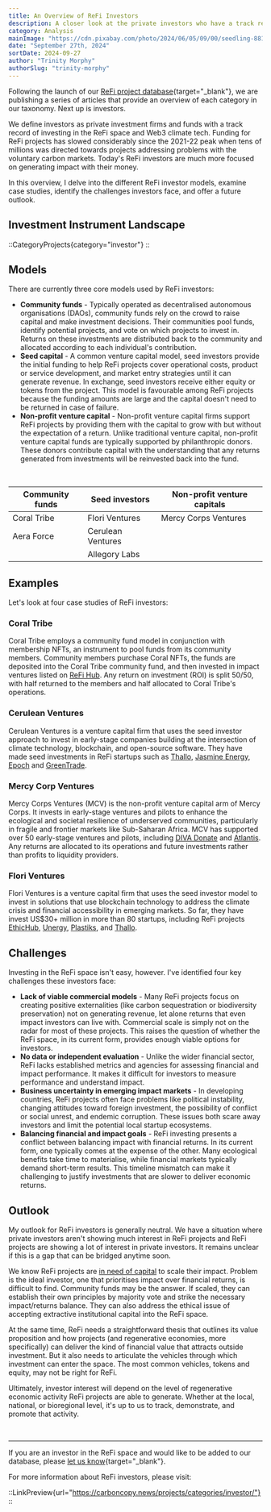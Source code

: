 ```yaml
---
title: An Overview of ReFi Investors
description: A closer look at the private investors who have a track record of investing in the ReFi space and Web3 climate tech.
category: Analysis
mainImage: "https://cdn.pixabay.com/photo/2024/06/05/09/00/seedling-8810123_1280.jpg"
date: "September 27th, 2024"
sortDate: 2024-09-27
author: "Trinity Morphy"
authorSlug: "trinity-morphy"
---
```


Following the launch of our [ReFi project database](/projects/){target="_blank"}, we are publishing a series of articles that provide an overview of each category in our taxonomy. Next up is investors.

We define investors as private investment firms and funds with a track record of investing in the ReFi space and Web3 climate tech. Funding for ReFi projects has slowed considerably since the 2021-22 peak when tens of millions was directed towards projects addressing problems with the voluntary carbon markets. Today's ReFi investors are much more focused on generating impact with their money. 

In this overview, I delve into the different ReFi investor models, examine case studies, identify the challenges investors face, and offer a future outlook.

## Investment Instrument Landscape

::CategoryProjects{category="investor"}
::

## Models

There are currently three core models used by ReFi investors:

- **Community funds** - Typically operated as decentralised autonomous organisations (DAOs), community funds rely on the crowd to raise capital and make investment decisions. Their communities pool funds, identify potential projects, and vote on which projects to invest in. Returns on these investments are distributed back to the community and allocated according to each individual's contribution.
- **Seed capital** - A common venture capital model, seed investors provide the initial funding to help ReFi projects cover operational costs, product or service development, and market entry strategies until it can generate revenue. In exchange, seed investors receive either equity or tokens from the project. This model is favourable among ReFi projects because the funding amounts are large and the capital doesn't need to be returned in case of failure. 
- **Non-profit venture capital** - Non-profit venture capital firms support ReFi projects by providing them with the capital to grow with but without the expectation of a return. Unlike traditional venture capital, non-profit venture capital funds are typically supported by philanthropic donors. These donors contribute capital with the understanding that any returns generated from investments will be reinvested back into the fund. 

<br>

<table class="table table-bordered border-secondary">
  <thead>
    <th>Community funds</th>
    <th>Seed investors</th>
    <th>Non-profit venture capitals</th>
  </thead>
  <tbody>
    <tr>
      <td>Coral Tribe</td>
      <td>Flori Ventures</td>
      <td>Mercy Corps Ventures</td>
    </tr>
    <tr>
      <td>Aera Force</td>
      <td>Cerulean Ventures</td>
      <td></td>
    </tr>
    <tr>
      <td></td>
      <td>Allegory Labs</td>
      <td></td>
    </tr>
  <tbody>
</table>

## Examples

Let's look at four case studies of ReFi investors:

### Coral Tribe

Coral Tribe employs a community fund model in conjunction with membership NFTs, an instrument to pool funds from its community members. Community members purchase Coral NFTs, the funds are deposited into the Coral Tribe community fund, and then invested in impact ventures listed on [ReFi Hub](/project/refi-hub/). Any return on investment (ROI) is split 50/50, with half returned to the members and half allocated to Coral Tribe's operations.

### Cerulean Ventures

Cerulean Ventures is a venture capital firm that uses the seed investor approach to invest in early-stage companies building at the intersection of climate technology, blockchain, and open-source software. They have made seed investments in ReFi startups such as [Thallo](/project/thallo/), [Jasmine Energy](/project/jasmine-energy/), [Epoch](/project/epoch/) and [GreenTrade](/project/greentrade/).

### Mercy Corp Ventures

Mercy Corps Ventures (MCV) is the non-profit venture capital arm of Mercy Corps. It invests in early-stage ventures and pilots to enhance the ecological and societal resilience of underserved communities, particularly in fragile and frontier markets like Sub-Saharan Africa. MCV has supported over 50 early-stage ventures and pilots, including [DIVA Donate](/project/diva-donate/) and [Atlantis](/project/atlantis/). Any returns are allocated to its operations and future investments rather than profits to liquidity providers. 

### Flori Ventures

Flori Ventures is a venture capital firm that uses the seed investor model to invest in solutions that use blockchain technology to address the climate crisis and financial accessibility in emerging markets. So far, they have invest US$30+ million in more than 80 startups, including ReFi projects [EthicHub](/project/ethichub/), [Unergy](/project/unergy/), [Plastiks](/project/plastiks/), and [Thallo](/project/thallo/).

## Challenges

Investing in the ReFi space isn't easy, however. I've identified four key challenges these investors face:

- **Lack of viable commercial models** - Many ReFi projects focus on creating positive externalities (like carbon sequestration or biodiversity preservation) not on generating revenue, let alone returns that even impact investors can live with. Commercial scale is simply not on the radar for most of these projects. This raises the question of whether the ReFi space, in its current form, provides enough viable options for investors. 
- **No data or independent evaluation** - Unlike the wider financial sector, ReFi lacks established metrics and agencies for assessing financial and impact performance. It makes it difficult for investors to measure performance and understand impact.
- **Business uncertainty in emerging impact markets** - In developing countries, ReFi projects often face problems like political instability, changing attitudes toward foreign investment, the possibility of conflict or social unrest, and endemic corruption. These issues both scare away investors and limit the potential local startup ecosystems.
- **Balancing financial and impact goals** - ReFi investing presents a conflict between balancing impact with financial returns. In its current form, one typically comes at the expense of the other. Many ecological benefits take time to materialise, while financial markets typically demand short-term results. This timeline mismatch can make it challenging to justify investments that are slower to deliver economic returns. 

## Outlook

My outlook for ReFi investors is generally neutral. We have a situation where private investors aren't showing much interest in ReFi projects and ReFi projects are showing a lot of interest in private investors. It remains unclear if this is a gap that can be bridged anytime soon.

We know ReFi projects are [in need of capital](/features/refi-project-funding-trilemma/) to scale their impact. Problem is the ideal investor, one that prioritises impact over financial returns, is difficult to find. Community funds may be the answer. If scaled, they can establish their own principles by majority vote and strike the necessary impact/returns balance. They can also address the ethical issue of accepting extractive institutional capital into the ReFi space.

At the same time, ReFi needs a straightforward thesis that outlines its value proposition and how projects (and regenerative economies, more specifically) can deliver the kind of financial value that attracts outside investment. But it also needs to articulate the vehicles through which investment can enter the space. The most common vehicles, tokens and equity, may not be right for ReFi. 

Ultimately, investor interest will depend on the level of regenerative economic activity ReFi projects are able to generate. Whether at the local, national, or bioregional level, it's up to us to track, demonstrate, and promote that activity.

<br>

---

If you are an investor in the ReFi space and would like to be added to our database, please [let us know](/about/){target="_blank"}.

For more information about ReFi investors, please visit:

::LinkPreview{url="https://carboncopy.news/projects/categories/investor/"}
::
